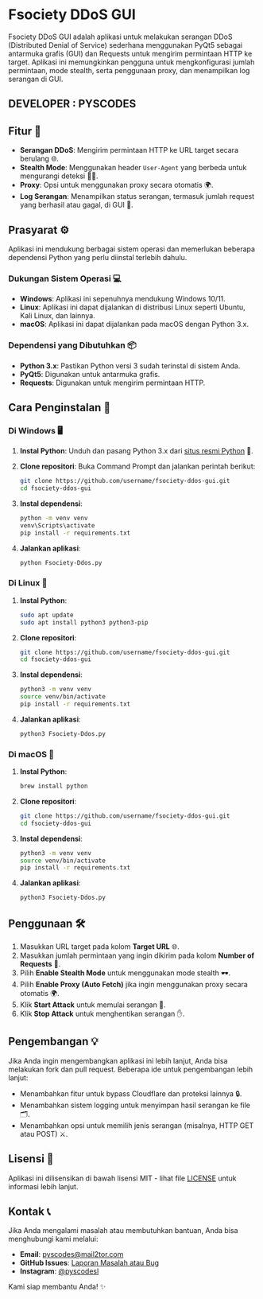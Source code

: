 # Fsociety DDoS GUI

Fsociety DDoS GUI adalah aplikasi untuk melakukan serangan DDoS (Distributed Denial of Service) sederhana menggunakan PyQt5 sebagai antarmuka grafis (GUI) dan Requests untuk mengirim permintaan HTTP ke target. Aplikasi ini memungkinkan pengguna untuk mengkonfigurasi jumlah permintaan, mode stealth, serta penggunaan proxy, dan menampilkan log serangan di GUI.

## DEVELOPER : PYSCODES

## Fitur 🚀

- **Serangan DDoS**: Mengirim permintaan HTTP ke URL target secara berulang 🌐.
- **Stealth Mode**: Menggunakan header `User-Agent` yang berbeda untuk mengurangi deteksi 🕵️‍♂️.
- **Proxy**: Opsi untuk menggunakan proxy secara otomatis 🌍.
- **Log Serangan**: Menampilkan status serangan, termasuk jumlah request yang berhasil atau gagal, di GUI 📜.

## Prasyarat ⚙️

Aplikasi ini mendukung berbagai sistem operasi dan memerlukan beberapa dependensi Python yang perlu diinstal terlebih dahulu.

### Dukungan Sistem Operasi 💻

- **Windows**: Aplikasi ini sepenuhnya mendukung Windows 10/11.
- **Linux**: Aplikasi ini dapat dijalankan di distribusi Linux seperti Ubuntu, Kali Linux, dan lainnya.
- **macOS**: Aplikasi ini dapat dijalankan pada macOS dengan Python 3.x.

### Dependensi yang Dibutuhkan 📦

- **Python 3.x**: Pastikan Python versi 3 sudah terinstal di sistem Anda.
- **PyQt5**: Digunakan untuk antarmuka grafis.
- **Requests**: Digunakan untuk mengirim permintaan HTTP.

## Cara Penginstalan 🔧

### Di Windows 🖥️

1. **Instal Python**:
   Unduh dan pasang Python 3.x dari [situs resmi Python](https://www.python.org/downloads/) 🐍.
   
2. **Clone repositori**:
   Buka Command Prompt dan jalankan perintah berikut:
   
   ```bash
   git clone https://github.com/username/fsociety-ddos-gui.git
   cd fsociety-ddos-gui
   ```

3. **Instal dependensi**:
   
   ```bash
   python -m venv venv
   venv\Scripts\activate
   pip install -r requirements.txt
   ```

4. **Jalankan aplikasi**:
   
   ```bash
   python Fsociety-Ddos.py
   ```

### Di Linux 🐧

1. **Instal Python**:
   
   ```bash
   sudo apt update
   sudo apt install python3 python3-pip
   ```

2. **Clone repositori**:
   
   ```bash
   git clone https://github.com/username/fsociety-ddos-gui.git
   cd fsociety-ddos-gui
   ```

3. **Instal dependensi**:
   
   ```bash
   python3 -m venv venv
   source venv/bin/activate
   pip install -r requirements.txt
   ```

4. **Jalankan aplikasi**:
   
   ```bash
   python3 Fsociety-Ddos.py
   ```

### Di macOS 🍏

1. **Instal Python**:
   
   ```bash
   brew install python
   ```

2. **Clone repositori**:
   
   ```bash
   git clone https://github.com/username/fsociety-ddos-gui.git
   cd fsociety-ddos-gui
   ```

3. **Instal dependensi**:
   
   ```bash
   python3 -m venv venv
   source venv/bin/activate
   pip install -r requirements.txt
   ```

4. **Jalankan aplikasi**:
   
   ```bash
   python3 Fsociety-Ddos.py
   ```

## Penggunaan 🛠️

1. Masukkan URL target pada kolom **Target URL** 🌐.
2. Masukkan jumlah permintaan yang ingin dikirim pada kolom **Number of Requests** 👖.
3. Pilih **Enable Stealth Mode** untuk menggunakan mode stealth 🕶️.
4. Pilih **Enable Proxy (Auto Fetch)** jika ingin menggunakan proxy secara otomatis 🌍.
5. Klik **Start Attack** untuk memulai serangan 🚀.
6. Klik **Stop Attack** untuk menghentikan serangan ✋.

## Pengembangan 💡

Jika Anda ingin mengembangkan aplikasi ini lebih lanjut, Anda bisa melakukan fork dan pull request. Beberapa ide untuk pengembangan lebih lanjut:
- Menambahkan fitur untuk bypass Cloudflare dan proteksi lainnya 🔒.
- Menambahkan sistem logging untuk menyimpan hasil serangan ke file 🗂️.
- Menambahkan opsi untuk memilih jenis serangan (misalnya, HTTP GET atau POST) ⚔️.

## Lisensi 📝

Aplikasi ini dilisensikan di bawah lisensi MIT - lihat file [LICENSE](LICENSE) untuk informasi lebih lanjut.

## **Kontak** 📞

Jika Anda mengalami masalah atau membutuhkan bantuan, Anda bisa menghubungi kami melalui:

- **Email**: [pyscodes@mail2tor.com](mailto:pyscodes@mail2tor.com)
- **GitHub Issues**: [Laporan Masalah atau Bug](https://github.com/username/fsociety-ddos-gui/issues)
- **Instagram**: [@pyscodesl](https://instagram.com/pyscodes)

Kami siap membantu Anda! ✨

